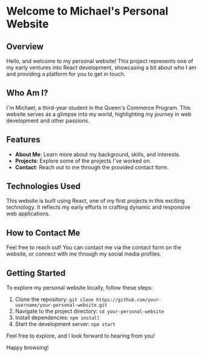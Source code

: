 # Welcome to Michael's Personal Website

## Overview

Hello, and welcome to my personal website! This project represents one of my early ventures into React development, showcasing a bit about who I am and providing a platform for you to get in touch.

## Who Am I?

I'm Michael, a third-year student in the Queen's Commerce Program. This website serves as a glimpse into my world, highlighting my journey in web development and other passions.

## Features

- **About Me**: Learn more about my background, skills, and interests.
- **Projects**: Explore some of the projects I've worked on.
- **Contact**: Reach out to me through the provided contact form.

## Technologies Used

This website is built using React, one of my first projects in this exciting technology. It reflects my early efforts in crafting dynamic and responsive web applications.

## How to Contact Me

Feel free to reach out! You can contact me via the contact form on the website, or connect with me through my social media profiles.

## Getting Started

To explore my personal website locally, follow these steps:

1. Clone the repository: `git clone https://github.com/your-username/your-personal-website.git`
2. Navigate to the project directory: `cd your-personal-website`
3. Install dependencies: `npm install`
4. Start the development server: `npm start`

Feel free to explore, and I look forward to hearing from you!

Happy browsing!
